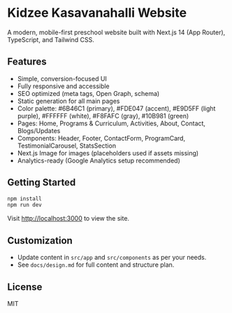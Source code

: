 # Kidzee Kasavanahalli Website

A modern, mobile-first preschool website built with Next.js 14 (App Router), TypeScript, and Tailwind CSS.

## Features
- Simple, conversion-focused UI
- Fully responsive and accessible
- SEO optimized (meta tags, Open Graph, schema)
- Static generation for all main pages
- Color palette: #6B46C1 (primary), #FDE047 (accent), #E9D5FF (light purple), #FFFFFF (white), #F8FAFC (gray), #10B981 (green)
- Pages: Home, Programs & Curriculum, Activities, About, Contact, Blogs/Updates
- Components: Header, Footer, ContactForm, ProgramCard, TestimonialCarousel, StatsSection
- Next.js Image for images (placeholders used if assets missing)
- Analytics-ready (Google Analytics setup recommended)

## Getting Started

```bash
npm install
npm run dev
```

Visit [http://localhost:3000](http://localhost:3000) to view the site.

## Customization
- Update content in `src/app` and `src/components` as per your needs.
- See `docs/design.md` for full content and structure plan.

## License
MIT
